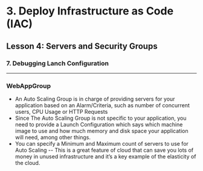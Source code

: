# 3. Deploy Infrastructure as Code (IAC)

## Lesson 4: Servers and Security Groups


### 7. Debugging Lanch Configuration
___

### WebAppGroup
* An Auto Scaling Group is in charge of providing servers for your application based on an Alarm/Criteria, such as number of concurrent users, CPU Usage or HTTP Requests
* Since The Auto Scaling Group is not specific to your application, you need to provide a Launch Configuration which says which machine image to use and how much memory and disk space your application will need, among other things.
* You can specify a Minimum and Maximum count of servers to use for Auto Scaling -- This is a great feature of cloud that can save you lots of money in unused infrastructure and it’s a key example of the elasticity of the cloud.